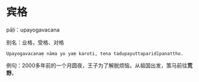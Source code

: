 # 宾格
pāḷi：upayogavacana

别名：业格，受格、对格
```
Upayogavacanaṃ nāma yo yaṃ karoti, tena tadupayuttaparidīpanattho.
```
例句：2000多年前的一个月圆夜，王子为了解脱烦恼，从祖国出发，策马前往**荒野**。